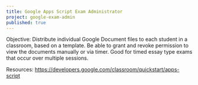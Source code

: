 ```yaml
---
title: Google Apps Script Exam Administrator
project: google-exam-admin
published: true
---
```

Objective: Distribute individual Google Document files to each student in a classroom, based on a template. Be able to grant and revoke permission to view the documents manually or via timer. Good for timed essay type exams that occur over multiple sessions.

Resources: https://developers.google.com/classroom/quickstart/apps-script
